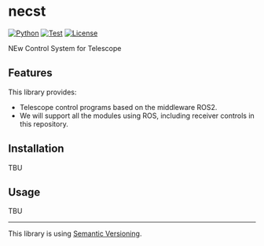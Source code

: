 # necst

[![Python](https://img.shields.io/pypi/pyversions/necst.svg?label=Python&color=yellow&style=flat-square)](https://pypi.org/pypi/necst/)
[![Test](https://img.shields.io/github/workflow/status/necst-telescope/necst/Test?logo=github&label=Test&style=flat-square)](https://github.com/necst-telescope/necst/actions)
[![License](https://img.shields.io/badge/license-MIT-blue.svg?label=License&style=flat-square)](https://github.com/necst-telescope/necst/blob/main/LICENSE)

NEw Control System for Telescope

## Features

This library provides:
 - Telescope control programs based on the middleware ROS2.
- We will support all the modules using ROS, including receiver controls in this repository.

## Installation

TBU

## Usage

TBU

---

This library is using [Semantic Versioning](https://semver.org).
